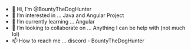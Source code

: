 - 👋 Hi, I’m @BountyTheDogHunter
- 👀 I’m interested in ... Java and Angular Project
- 🌱 I’m currently learning ... Angular
- 💞️ I’m looking to collaborate on ... Anything I can be help with (not much lol)
- 📫 How to reach me ... discord - BountyTheDogHunter

<!---
BountyTheDogHunter/BountyTheDogHunter is a ✨ special ✨ repository because its `README.md` (this file) appears on your GitHub profile.
You can click the Preview link to take a look at your changes.
--->
